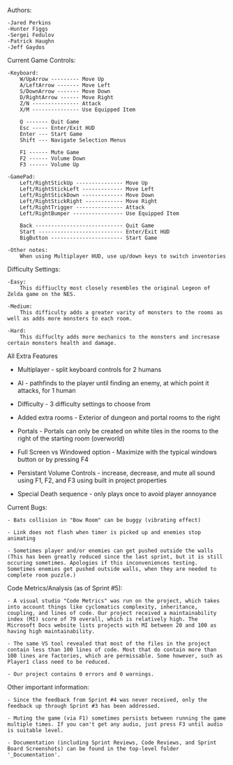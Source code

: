 ﻿Authors: 

	-Jared Perkins
	-Hunter Figgs
	-Sergei Fedulov
	-Patrick Haughn
	-Jeff Gaydos


Current Game Controls: 	

	-Keyboard:
		W/UpArrow --------- Move Up
		A/LeftArrow ------- Move Left
		S/DownArrow ------- Move Down
		D/RightArrow ------ Move Right
		Z/N --------------- Attack
		X/M --------------- Use Equipped Item

		Q ------- Quit Game
		Esc ----- Enter/Exit HUD
		Enter --- Start Game
		Shift --- Navigate Selection Menus

		F1 ------ Mute Game
		F2 ------ Volume Down
		F3 ------ Volume Up

	-GamePad:
		Left/RightStickUp --------------- Move Up
		Left/RightStickLeft ------------- Move Left
		Left/RightStickDown ------------- Move Down
		Left/RightStickRight ------------ Move Right
		Left/RightTrigger --------------- Attack
		Left/RightBumper ---------------- Use Equipped Item

		Back ---------------------------- Quit Game
		Start --------------------------- Enter/Exit HUD
		BigButton ----------------------- Start Game

	-Other notes:
		When using Multiplayer HUD, use up/down keys to switch inventories


Difficulty Settings:

	-Easy:
		This diffiuclty most closely resembles the original Legeon of Zelda game on the NES.

	-Medium:
		This difficulty adds a greater varity of monsters to the rooms as well as adds more monsters to each room.

	-Hard:
		This diffuclty adds more mechanics to the monsters and incresase certain monsters health and damage.


All Extra Features

- Multiplayer - split keyboard controls for 2 humans

- AI - pathfinds to the player until finding an enemy, at which point it attacks, for 1 human

- Difficulty - 3 difficulty settings to choose from

- Added extra rooms - Exterior of dungeon and portal rooms to the right

- Portals - Portals can only be created on white tiles in the rooms to the right of the starting room (overworld)

- Full Screen vs Windowed option - Maximize with the typical windows button or by pressing F4

- Persistant Volume Controls - increase, decrease, and mute all sound using F1, F2, and F3 using built in project properties

- Special Death sequence - only plays once to avoid player annoyance


Current Bugs:

	- Bats collision in "Bow Room" can be buggy (vibrating effect)

	- Link does not flash when timer is picked up and enemies stop animating

	- Sometimes player and/or enemies can get pushed outside the walls (This has been greatly reduced since the last sprint, but it is still occuring sometimes. Apologies if this inconveniences testing. Sometimes enemies get pushed outside walls, when they are needed to complete room puzzle.)


Code Metrics/Analysis (as of Sprint #5):

	- A visual studio "Code Metrics" was run on the project, which takes into account things like cyclomatics complexity, inheritance, coupling, and lines of code. Our project received a maintainability index (MI) score of 79 overall, which is relatively high. The Microsoft Docs website lists projects with MI between 20 and 100 as having high maintainability.

	- The same VS tool revealed that most of the files in the project contain less than 100 lines of code. Most that do contain more than 100 lines are factories, which are permissable. Some however, such as Player1 class need to be reduced.

	- Our project contains 0 errors and 0 warnings.


Other important information:

	- Since the feedback from Sprint #4 was never received, only the feedback up through Sprint #3 has been addressed.

	- Muting the game (via F1) sometimes persists between running the game multiple times. If you can't get any audio, just press F3 until audio is suitable level.

	- Documentation (including Sprint Reviews, Code Reviews, and Sprint Board Screenshots) can be found in the top-level folder '_Documentation'.